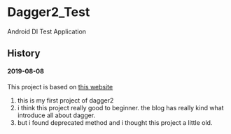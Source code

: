 Dagger2_Test
========

Android DI Test Application


History
--------

#### 2019-08-08

This project is based on [this website](https://blog.mindorks.com/introduction-to-dagger-2-using-dependency-injection-in-android-part-1-223289c2a01b)

1. this is my first project of dagger2
2. i think this project really good to beginner. the blog has really kind what introduce all about dagger.
3. but i found deprecated method and i thought this project a little old.